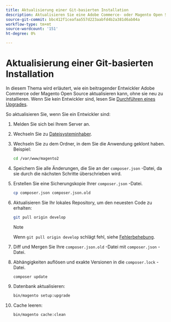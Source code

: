 ```yaml
---
title: Aktualisierung einer Git-basierten Installation
description: Aktualisieren Sie eine Adobe Commerce- oder Magento Open Source-Installation, die Sie aus einem Git-Repository geklont haben.
source-git-commit: bbc412f1ceafaa557d223aabfd4b2a381d6ab04a
workflow-type: tm+mt
source-wordcount: '151'
ht-degree: 0%

---
```



# Aktualisierung einer Git-basierten Installation

In diesem Thema wird erläutert, wie ein beitragender Entwickler Adobe Commerce oder Magento Open Source aktualisieren kann, ohne sie neu zu installieren. Wenn Sie kein Entwickler sind, lesen Sie [Durchführen eines Upgrades](../implementation/perform-upgrade.md).

So aktualisieren Sie, wenn Sie ein Entwickler sind:

1. Melden Sie sich bei Ihrem Server an.

1. Wechseln Sie zu [Dateisysteminhaber](https://devdocs.magento.com/guides/v2.4/install-gde/prereq/file-sys-perms-over.html).

1. Wechseln Sie zu dem Ordner, in dem Sie die Anwendung geklont haben. Beispiel:

   ```bash
   cd /var/www/magento2
   ```

1. Speichern Sie alle Änderungen, die Sie an der `composer.json` -Datei, da sie durch die nächsten Schritte überschrieben wird.

1. Erstellen Sie eine Sicherungskopie Ihrer `composer.json` -Datei.

   ```bash
   cp composer.json composer.json.old
   ```

1. Aktualisieren Sie Ihr lokales Repository, um den neuesten Code zu erhalten:

   ```bash
   git pull origin develop
   ```

   >[!NOTE]
   >
   >Wenn `git pull origin develop` schlägt fehl, siehe [Fehlerbehebung](https://support.magento.com/hc/en-us/articles/360034229872).

1. Diff und Mergen Sie Ihre `composer.json.old` -Datei mit `composer.json` -Datei.

1. Abhängigkeiten auflösen und exakte Versionen in die `composer.lock` -Datei.

   ```bash
   composer update
   ```

1. Datenbank aktualisieren:

   ```bash
   bin/magento setup:upgrade
   ```

1. Cache leeren:

   ```bash
   bin/magento cache:clean
   ```
